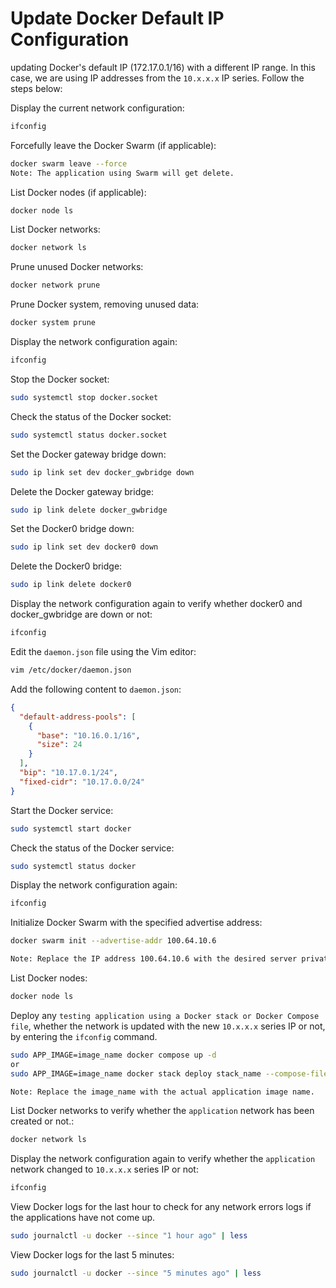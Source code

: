 
# Update Docker Default IP Configuration
updating Docker's default IP (172.17.0.1/16) with a different IP range. In this case, we are using IP addresses from the `10.x.x.x` IP series. Follow the steps below:

Display the current network configuration:
```bash
ifconfig
 ```

Forcefully leave the Docker Swarm (if applicable):
```bash
docker swarm leave --force
Note: The application using Swarm will get delete.
```

List Docker nodes (if applicable):
```bash
docker node ls
```

List Docker networks:
```bash
docker network ls
```

Prune unused Docker networks:
```bash
docker network prune
```

 Prune Docker system, removing unused data:
```bash
docker system prune
```

Display the network configuration again:
```bash
ifconfig
```

Stop the Docker socket:
```bash
sudo systemctl stop docker.socket
```

Check the status of the Docker socket:
```bash
sudo systemctl status docker.socket
```

Set the Docker gateway bridge down:
```bash
sudo ip link set dev docker_gwbridge down
```

Delete the Docker gateway bridge:
```bash
sudo ip link delete docker_gwbridge
```

Set the Docker0 bridge down:
```bash
sudo ip link set dev docker0 down
```

Delete the Docker0 bridge:
```bash
sudo ip link delete docker0
```

Display the network configuration again to verify whether docker0 and docker_gwbridge are down or not:
```bash
ifconfig
```

Edit the `daemon.json` file using the Vim editor:
```bash
vim /etc/docker/daemon.json
```
Add the following content to `daemon.json`:
```json
{
  "default-address-pools": [
    {
      "base": "10.16.0.1/16",
      "size": 24
    }
  ],
  "bip": "10.17.0.1/24",
  "fixed-cidr": "10.17.0.0/24"
}
```

Start the Docker service:
```bash
sudo systemctl start docker
```

Check the status of the Docker service:
```bash
sudo systemctl status docker
```

Display the network configuration again:
```bash
ifconfig
```

Initialize Docker Swarm with the specified advertise address:
```bash
docker swarm init --advertise-addr 100.64.10.6

Note: Replace the IP address 100.64.10.6 with the desired server private IP.
```

List Docker nodes:
```bash
docker node ls
```

Deploy any `testing application using a Docker stack or Docker Compose file`, whether the network is updated with the new `10.x.x.x` series IP or not, by entering the `ifconfig` command.
```bash
sudo APP_IMAGE=image_name docker compose up -d
or
sudo APP_IMAGE=image_name docker stack deploy stack_name --compose-file docker-compose-stack.yml --with-registry-auth

Note: Replace the image_name with the actual application image name.
```
List Docker networks to verify whether the `application` network has been created or not.:
```bash
docker network ls
```

Display the network configuration again to verify whether the `application` network changed to `10.x.x.x` series IP or not:
```bash
ifconfig
```

View Docker logs for the last hour to check for any network errors logs if the applications have not come up.
```bash
sudo journalctl -u docker --since "1 hour ago" | less
```

View Docker logs for the last 5 minutes:
```bash
sudo journalctl -u docker --since "5 minutes ago" | less
```